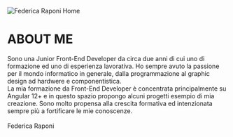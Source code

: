 ![Federica Raponi Home](https://user-images.githubusercontent.com/86925204/221606940-b7d71f78-c8bd-462c-b88e-068363dfbb33.png)
<br>
<h1>ABOUT ME</h1>
<p> Sono una Junior Front-End Developer da circa due anni di cui uno di formazione ed uno di esperienza lavorativa. Ho sempre avuto la passione per il mondo informatico in generale, dalla programmazione al graphic design ad hardwere e componentistica.<br> La mia formazione da Front-End Developer è concentrata principalmente su Angular 12+ e in questo spazio propongo alcuni progetti esempio di mia creazione. Sono molto propensa alla crescita formativa ed intenzionata sempre più a fortificare le mie conoscenze.<br><br> Federica Raponi
